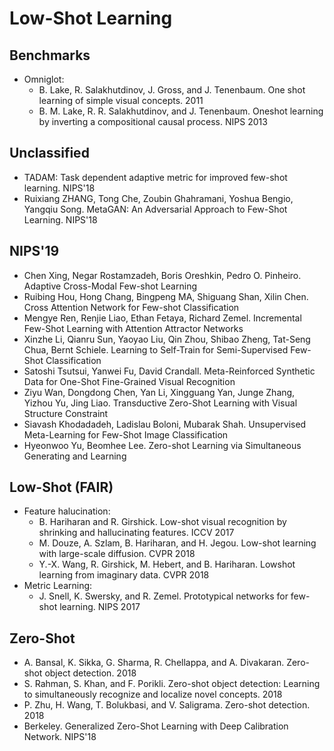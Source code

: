 # Low-Shot Learning

## Benchmarks
- Omniglot:
	- B. Lake, R. Salakhutdinov, J. Gross, and J. Tenenbaum. One shot learning of simple visual concepts. 2011
	- B. M. Lake, R. R. Salakhutdinov, and J. Tenenbaum. Oneshot learning by inverting a compositional causal process. NIPS 2013

## Unclassified
- TADAM: Task dependent adaptive metric for improved few-shot learning. NIPS'18
- Ruixiang ZHANG, Tong Che, Zoubin Ghahramani, Yoshua Bengio, Yangqiu Song. MetaGAN: An Adversarial Approach to Few-Shot Learning. NIPS'18

## NIPS'19
- Chen Xing, Negar Rostamzadeh, Boris Oreshkin, Pedro O. Pinheiro. Adaptive Cross-Modal Few-shot Learning
- Ruibing Hou, Hong Chang, Bingpeng MA, Shiguang Shan, Xilin Chen. Cross Attention Network for Few-shot Classification
- Mengye Ren, Renjie Liao, Ethan Fetaya, Richard Zemel. Incremental Few-Shot Learning with Attention Attractor Networks
- Xinzhe Li, Qianru Sun, Yaoyao Liu, Qin Zhou, Shibao Zheng, Tat-Seng Chua, Bernt Schiele. Learning to Self-Train for Semi-Supervised Few-Shot Classification
- Satoshi Tsutsui, Yanwei Fu, David Crandall. Meta-Reinforced Synthetic Data for One-Shot Fine-Grained Visual Recognition
- Ziyu Wan, Dongdong Chen, Yan Li, Xingguang Yan, Junge Zhang, Yizhou Yu, Jing Liao. Transductive Zero-Shot Learning with Visual Structure Constraint
- Siavash Khodadadeh, Ladislau Boloni, Mubarak Shah. Unsupervised Meta-Learning for Few-Shot Image Classification
- Hyeonwoo Yu, Beomhee Lee. Zero-shot Learning via Simultaneous Generating and Learning

## Low-Shot (FAIR)
- Feature halucination:
	- B. Hariharan and R. Girshick. Low-shot visual recognition by shrinking and hallucinating features. ICCV 2017
	- M. Douze, A. Szlam, B. Hariharan, and H. Jegou. Low-shot learning with large-scale diffusion. CVPR 2018
	- Y.-X. Wang, R. Girshick, M. Hebert, and B. Hariharan. Lowshot learning from imaginary data. CVPR 2018
- Metric Learning:
	- J. Snell, K. Swersky, and R. Zemel. Prototypical networks for few-shot learning. NIPS 2017

## Zero-Shot
- A. Bansal, K. Sikka, G. Sharma, R. Chellappa, and A. Divakaran. Zero-shot object detection. 2018
- S. Rahman, S. Khan, and F. Porikli. Zero-shot object detection: Learning to simultaneously recognize and localize
novel concepts. 2018
- P. Zhu, H. Wang, T. Bolukbasi, and V. Saligrama. Zero-shot detection. 2018
- Berkeley. Generalized Zero-Shot Learning with Deep Calibration Network. NIPS'18